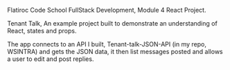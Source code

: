 Flatiroc Code School FullStack Development, Module 4 React Project.

Tenant Talk,
An example project built to demonstrate an understanding of React, states and props.

The app connects to an API I built, Tenant-talk-JSON-API (in my repo, WSINTRA) and gets the JSON data, it then list messages posted and allows a user to edit and post replies.

